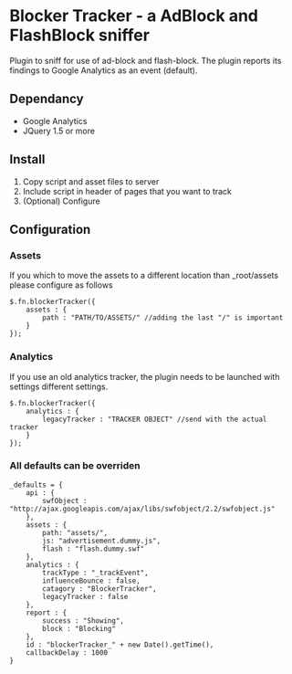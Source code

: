 Blocker Tracker - a AdBlock and FlashBlock sniffer
==================================================

Plugin to sniff for use of ad-block and flash-block.
The plugin reports its findings to Google Analytics as an event (default).

## Dependancy
- Google Analytics
- JQuery 1.5 or more

## Install
1. Copy script and asset files to server
2. Include script in header of pages that you want to track
3. (Optional) Configure

## Configuration
### Assets
If you which to move the assets to a different location than _root/assets please configure as follows

	$.fn.blockerTracker({
		assets : {
			path : "PATH/TO/ASSETS/" //adding the last "/" is important
		}
	});

### Analytics
If you use an old analytics tracker, the plugin needs to be launched with settings different settings.

	$.fn.blockerTracker({
		analytics : {
			legacyTracker : "TRACKER OBJECT" //send with the actual tracker
		}
	});
	
### All defaults can be overriden

	_defaults = {
		api : {
			swfObject : "http://ajax.googleapis.com/ajax/libs/swfobject/2.2/swfobject.js"
		},
		assets : {
			path: "assets/",
			js: "advertisement.dummy.js",
			flash : "flash.dummy.swf"
		},
		analytics : {
			trackType : "_trackEvent",
			influenceBounce : false,
			catagory : "BlockerTracker",
			legacyTracker : false
		},
		report : {
			success : "Showing",
			block : "Blocking"
		},
		id : "blockerTracker_" + new Date().getTime(),
		callbackDelay : 1000
	}
